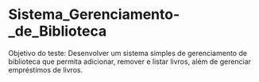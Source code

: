 # Sistema_Gerenciamento-_de_Biblioteca

Objetivo do teste:
Desenvolver um sistema simples de gerenciamento de biblioteca que permita adicionar, remover e listar livros, além de gerenciar empréstimos de livros.
